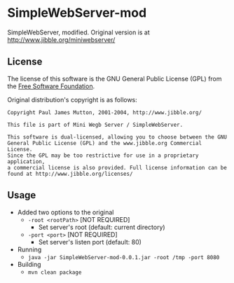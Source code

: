 SimpleWebServer-mod
===================

SimpleWebServer, modified. Original version is at http://www.jibble.org/miniwebserver/

## License

The license of this software is the GNU General Public License (GPL) from the [Free Software Foundation](http://www.fsf.org/).

Original distribution's copyright is as follows:

    Copyright Paul James Mutton, 2001-2004, http://www.jibble.org/
    
    This file is part of Mini Wegb Server / SimpleWebServer.
    
    This software is dual-licensed, allowing you to choose between the GNU
    General Public License (GPL) and the www.jibble.org Commercial License.
    Since the GPL may be too restrictive for use in a proprietary application,
    a commercial license is also provided. Full license information can be
    found at http://www.jibble.org/licenses/



## Usage

* Added two options to the original
    * `-root <rootPath>` [NOT REQUIRED]
        * Set server's root (default: current directory)
    * `-port <port>` [NOT REQUIRED]
        * Set server's listen port (default: 80)
* Running
    * `java -jar SimpleWebServer-mod-0.0.1.jar -root /tmp -port 8080`
* Building
    * `mvn clean package`
